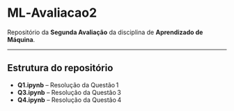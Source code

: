 # ML‑Avaliacao2 

Repositório da **Segunda Avaliação** da disciplina de **Aprendizado de Máquina**.

---

##  Estrutura do repositório

- **Q1.ipynb** – Resolução da Questão 1  
- **Q3.ipynb** – Resolução da Questão 3  
- **Q4.ipynb** – Resolução da Questão 4  
